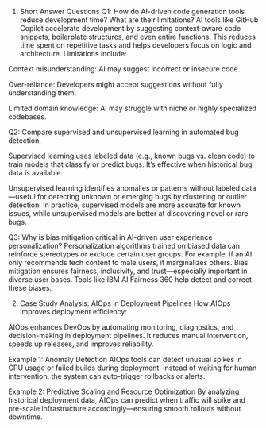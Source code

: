 1. Short Answer Questions
Q1: How do AI-driven code generation tools reduce development time? What are their limitations? AI tools like GitHub Copilot accelerate development by suggesting context-aware code snippets, boilerplate structures, and even entire functions. This reduces time spent on repetitive tasks and helps developers focus on logic and architecture. Limitations include:

Context misunderstanding: AI may suggest incorrect or insecure code.

Over-reliance: Developers might accept suggestions without fully understanding them.

Limited domain knowledge: AI may struggle with niche or highly specialized codebases.

Q2: Compare supervised and unsupervised learning in automated bug detection.

Supervised learning uses labeled data (e.g., known bugs vs. clean code) to train models that classify or predict bugs. It’s effective when historical bug data is available.

Unsupervised learning identifies anomalies or patterns without labeled data—useful for detecting unknown or emerging bugs by clustering or outlier detection. In practice, supervised models are more accurate for known issues, while unsupervised models are better at discovering novel or rare bugs.

Q3: Why is bias mitigation critical in AI-driven user experience personalization? Personalization algorithms trained on biased data can reinforce stereotypes or exclude certain user groups. For example, if an AI only recommends tech content to male users, it marginalizes others. Bias mitigation ensures fairness, inclusivity, and trust—especially important in diverse user bases. Tools like IBM AI Fairness 360 help detect and correct these biases.

2. Case Study Analysis: AIOps in Deployment Pipelines
How AIOps improves deployment efficiency:

AIOps enhances DevOps by automating monitoring, diagnostics, and decision-making in deployment pipelines. It reduces manual intervention, speeds up releases, and improves reliability.

Example 1: Anomaly Detection AIOps tools can detect unusual spikes in CPU usage or failed builds during deployment. Instead of waiting for human intervention, the system can auto-trigger rollbacks or alerts.

Example 2: Predictive Scaling and Resource Optimization By analyzing historical deployment data, AIOps can predict when traffic will spike and pre-scale infrastructure accordingly—ensuring smooth rollouts without downtime.

